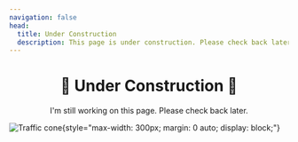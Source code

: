 ```yaml
---
navigation: false
head:
  title: Under Construction
  description: This page is under construction. Please check back later.
---
```


<div style="text-align: center;">
  <h1>🚧 Under Construction 🚧</h1>
  <p>I'm still working on this page. Please check back later.</p>
</div>

![Traffic cone](/img/3d-icon-construction-field.png){style="max-width: 300px; margin: 0 auto; display: block;"}
